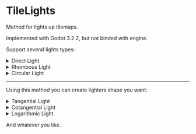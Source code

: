 # TileLights
Method for lights up tilemaps.

Implemented with Godot 3.2.2, but not binded with engine.

Support several lights types:

<details>
  <summary>Direct Light</summary>
  
![DirectLighter](https://user-images.githubusercontent.com/66486400/126054709-fa068246-136f-4792-81d4-9f4a4c2920c4.gif)

</details>

<details>
  <summary>Rhombous Light</summary>
  
![RhombousLight](https://user-images.githubusercontent.com/66486400/126052394-4309b482-e3da-4e35-80ea-124464d074c3.gif)

</details>


<details>
  <summary>Circular Light</summary>
  
![CircularLight](https://user-images.githubusercontent.com/66486400/126052827-fccb3209-2a04-43dd-adb4-8f201e404f73.gif)

</details>

------------------------------

Using this method you can create lighters shape you want:

<details>
  <summary>Tangential Light</summary>
  
  ![TangentialLighter](https://user-images.githubusercontent.com/66486400/126055025-90d36947-5937-49e6-b85b-018a3ad4f1b6.gif)

</details>

<details>
  <summary>Cotangential Light</summary>
  
![CotangentialLighter](https://user-images.githubusercontent.com/66486400/126055107-2607f9e8-2b5f-4861-9f60-cb0a248938b3.gif)

</details>

<details>
  <summary>Logarithmic Light</summary>
  
![LogarithmicLighter](https://user-images.githubusercontent.com/66486400/126055292-de2b932a-5e47-4a0c-9cff-d35118cd3ee4.gif)

</details>

And whatever you like.
